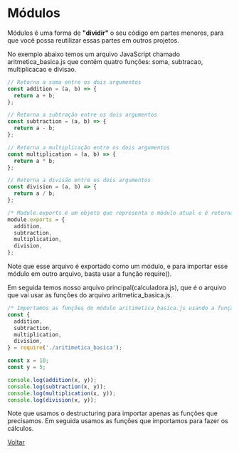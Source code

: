 # Módulos

Módulos é uma forma de **"dividir"** o seu código em partes menores, para que você possa reutilizar essas partes em outros projetos.

No exemplo abaixo temos um arquivo JavaScript chamado aritmetica_basica.js que contém quatro funções: soma, subtracao, multiplicacao e divisao.

```js
// Retorna a soma entre os dois argumentos
const addition = (a, b) => {
  return a + b;
};

// Retorna a subtração entre os dois argumentos
const subtraction = (a, b) => {
  return a - b;
};

// Retorna a multiplicação entre os dois argumentos
const multiplication = (a, b) => {
  return a * b;
};

// Retorna a divisão entre os dois argumentos
const division = (a, b) => {
  return a / b;
};

/* Module.exports é um objeto que representa o módulo atual e é retornado como resultado da chamada require(), nesse caso exporta as 4 funções acima. */
module.exports = {
  addition,
  subtraction,
  multiplication,
  division,
};
```

Note que esse arquivo é exportado como um módulo, e para importar esse módulo em outro arquivo, basta usar a função require().

Em seguida temos nosso arquivo principal(calculadora.js), que é o arquivo que vai usar as funções do arquivo aritmetica_basica.js.

```js
/* Importamos as funções do módulo aritimetica_basica.js usando a função require() e atribuimos a uma constante. Nesse caso usamos o destructuring para importar apenas as funções que precisamos. */
const {
  addition,
  subtraction,
  multiplication,
  division,
} = require('./aritimetica_basica');

const x = 10;
const y = 5;

console.log(addition(x, y));
console.log(subtraction(x, y));
console.log(multiplication(x, y));
console.log(division(x, y));
```

Note que usamos o destructuring para importar apenas as funções que precisamos. Em seguida usamos as funções que importamos para fazer os cálculos.

[Voltar](../README.md)
